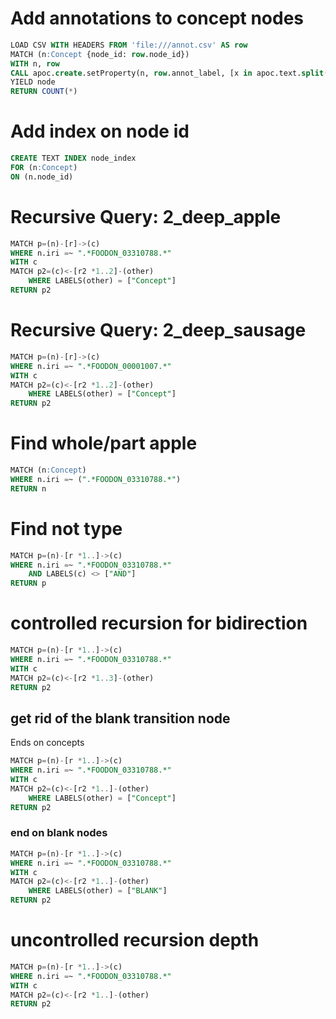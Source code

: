 # Add annotations to concept nodes
```sql
LOAD CSV WITH HEADERS FROM 'file:///annot.csv' AS row
MATCH (n:Concept {node_id: row.node_id})
WITH n, row
CALL apoc.create.setProperty(n, row.annot_label, [x in apoc.text.split(row.annot, '###')])
YIELD node
RETURN COUNT(*)
```

# Add index on node id
```sql
CREATE TEXT INDEX node_index
FOR (n:Concept)
ON (n.node_id)
```

# Recursive Query: 2_deep_apple
```sql
MATCH p=(n)-[r]->(c)
WHERE n.iri =~ ".*FOODON_03310788.*"
WITH c
MATCH p2=(c)<-[r2 *1..2]-(other)
    WHERE LABELS(other) = ["Concept"]
RETURN p2
```

# Recursive Query: 2_deep_sausage
```sql
MATCH p=(n)-[r]->(c)
WHERE n.iri =~ ".*FOODON_00001007.*"
WITH c
MATCH p2=(c)<-[r2 *1..2]-(other)
    WHERE LABELS(other) = ["Concept"]
RETURN p2
```
# Find whole/part apple
```sql
MATCH (n:Concept)
WHERE n.iri =~ (".*FOODON_03310788.*") 
RETURN n
```

# Find not type
```sql
MATCH p=(n)-[r *1..]->(c)
WHERE n.iri =~ ".*FOODON_03310788.*"
    AND LABELS(c) <> ["AND"]
RETURN p
```

# controlled recursion for bidirection
```sql
MATCH p=(n)-[r *1..]->(c)
WHERE n.iri =~ ".*FOODON_03310788.*"
WITH c
MATCH p2=(c)<-[r2 *1..3]-(other)
RETURN p2
```

## get rid of the blank transition node
Ends on concepts
```sql
MATCH p=(n)-[r *1..]->(c)
WHERE n.iri =~ ".*FOODON_03310788.*"
WITH c
MATCH p2=(c)<-[r2 *1..]-(other)
    WHERE LABELS(other) = ["Concept"]
RETURN p2
```

### end on blank nodes
```sql
MATCH p=(n)-[r *1..]->(c)
WHERE n.iri =~ ".*FOODON_03310788.*"
WITH c
MATCH p2=(c)<-[r2 *1..]-(other)
    WHERE LABELS(other) = ["BLANK"]
RETURN p2
```

# uncontrolled recursion depth
```sql
MATCH p=(n)-[r *1..]->(c)
WHERE n.iri =~ ".*FOODON_03310788.*"
WITH c
MATCH p2=(c)<-[r2 *1..]-(other)
RETURN p2
```